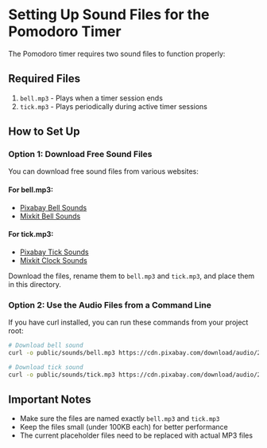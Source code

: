 # Setting Up Sound Files for the Pomodoro Timer

The Pomodoro timer requires two sound files to function properly:

## Required Files

1. `bell.mp3` - Plays when a timer session ends
2. `tick.mp3` - Plays periodically during active timer sessions

## How to Set Up

### Option 1: Download Free Sound Files

You can download free sound files from various websites:

#### For bell.mp3:

- [Pixabay Bell Sounds](https://pixabay.com/sound-effects/search/bell/)
- [Mixkit Bell Sounds](https://mixkit.co/free-sound-effects/bell/)

#### For tick.mp3:

- [Pixabay Tick Sounds](https://pixabay.com/sound-effects/search/tick/)
- [Mixkit Clock Sounds](https://mixkit.co/free-sound-effects/clock/)

Download the files, rename them to `bell.mp3` and `tick.mp3`, and place them in this directory.

### Option 2: Use the Audio Files from a Command Line

If you have curl installed, you can run these commands from your project root:

```bash
# Download bell sound
curl -o public/sounds/bell.mp3 https://cdn.pixabay.com/download/audio/2022/03/10/audio_c8c8a73467.mp3?filename=bell-sound-36792.mp3

# Download tick sound
curl -o public/sounds/tick.mp3 https://cdn.pixabay.com/download/audio/2022/08/04/audio_fb3a2a1062.mp3?filename=clock-tick-1-46053.mp3
```

## Important Notes

- Make sure the files are named exactly `bell.mp3` and `tick.mp3`
- Keep the files small (under 100KB each) for better performance
- The current placeholder files need to be replaced with actual MP3 files
